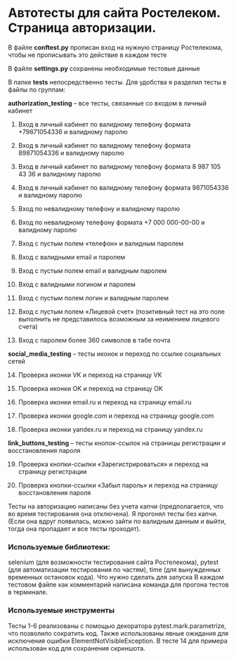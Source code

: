 # Автотесты для сайта Ростелеком. Страница авторизации.
В файле **conftest.py** прописан вход на нужную страницу Ростелекома, чтобы не прописывать это действие в каждом тесте

В файле **settings.py** сохранены необходимые тестовые данные

В папке **tests** непосредственно тесты. Для удобства я разделил тесты в файлы по группам:

 **authorization_testing** – все тесты, связанные со входом в личный кабинет
1.	Вход в личный кабинет по валидному телефону формата +79871054336 и валидному паролю
2.	Вход в личный кабинет по валидному телефону формата 89871054336 и валидному паролю
3.	Вход в личный кабинет по валидному телефону формата 8 987 105 43 36 и валидному паролю
4.	Вход в личный кабинет по валидному телефону формата 9871054336 и валидному паролю
5.	Вход по невалидному телефону и валидному паролю
6.	Вход по невалидному телефону формата +7 000 000-00-00 и валидному паролю
7.	Вход с пустым полем «телефон» и валидным паролем

8.	Вход с валидными email и паролем

9.	Вход с пустым полем email и валидным паролем

10.	Вход с валидными логином и паролем

11.	Вход с пустым полем логин и валидным паролем

12.	Вход с пустым полем «Лицевой счет» (позитивный тест на это поле выполнить не представилось возможным за неимением лицевого счета)

13.	Вход с паролем более 360 символов в табе почта


 **social_media_testing** – тесты иконок и переход по ссылке социальных сетей

14.	Проверка иконки VK и переход на страницу VK

15.	Проверка иконки OK и переход на страницу OK

16.	Проверка иконки email.ru и переход на страницу email.ru

17.	Проверка иконки google.com и переход на страницу google.com

18.	Проверка иконки yandex.ru и переход на страницу yandex.ru

 **link_buttons_testing** – тесты кнопок-ссылок на страницы регистрации и восстановления пароля

19.	Проверка кнопки-ссылки «Зарегистрироваться» и переход на страницу регистрации

20.	Проверка кнопки-ссылки «Забыл пароль» и переход на страницу восстановления пароля

Тесты на авторизацию написаны без учета капчи (предполагается, что во время тестирования она отключена). Я прогонял тесты без капчи. (Если она вдруг появилась, можно зайти по валидным данным и выйти, тогда она пропадает и все тесты проходят). 



### Используемые библиотеки:
selenium (для возможности тестирования сайта Ростелекома), pytest (для автоматизации тестирования по частям), time (для вынужденных временных остановок кода).
Что нужно сделать для запуска
В каждом тестовом файле как комментарий написана команда для прогона тестов в терминале.
### Используемые инструменты
Тесты 1-6 реализованы с помощью декоратора pytest.mark.parametrize, что позволило сократить код. Также использованы явные ожидания для исключения ошибки ElementNotVisibleException.
В тесте 14 для примера использован код для сохранения скриншота.

